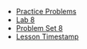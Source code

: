 - [Practice Problems](https://cs50.harvard.edu/x/2023/problems/8/) 
- [Lab 8](https://cs50.harvard.edu/x/2023/labs/8/) 
- [Problem Set 8](https://cs50.harvard.edu/x/2023/psets/8/) 
- [Lesson Timestamp](https://youtu.be/hysukrNKZs8?t=5163) 
